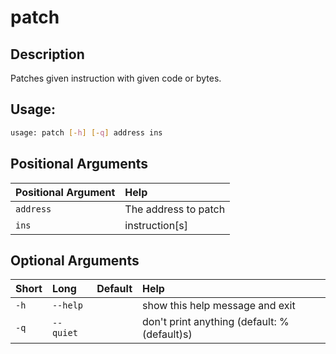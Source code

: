 



# patch

## Description


Patches given instruction with given code or bytes.
## Usage:


```bash
usage: patch [-h] [-q] address ins

```
## Positional Arguments

|Positional Argument|Help|
| :--- | :--- |
|`address`|The address to patch|
|`ins`|instruction[s]|

## Optional Arguments

|Short|Long|Default|Help|
| :--- | :--- | :--- | :--- |
|`-h`|`--help`||show this help message and exit|
|`-q`|`--quiet`||don't print anything (default: %(default)s)|
